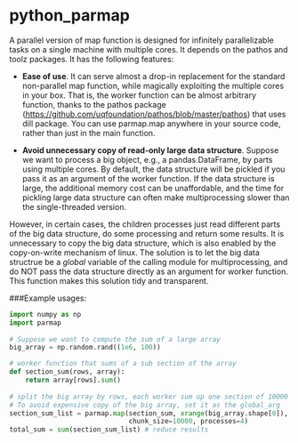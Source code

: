 python_parmap
=============

A parallel version of map function is designed for infinitely parallelizable tasks on a single machine with multiple cores. It depends on the pathos and toolz packages.
    It has the following features:
 
 +  **Ease of use**. It can serve almost a drop-in replacement for the standard non-parallel map function, while magically exploiting the multiple cores in your box. That is, the worker function can be almost arbitrary function, thanks to the pathos package (https://github.com/uqfoundation/pathos/blob/master/pathos) that uses dill package. You can use parmap.map anywhere in your source code, rather than just in the main  function.
 
 +   **Avoid unnecessary copy of read-only large data structure**. Suppose we want to process a big object, e.g., a pandas.DataFrame, by parts using multiple cores. By default, the data structure will be     pickled if you pass it as an argument of the worker function. If the data structure is large, the additional memory cost can be unaffordable, and the time for pickling large data structure can often make multiprocessing slower than the single-threaded version. 
 
 However, in certain cases, the children processes just read different parts of the big data structure, do some processing and return some results. It is unnecessary to copy the big data structure, which is also enabled by the copy-on-write mechanism of linux. The solution is to let the big data structrue be a *global* variable of the calling module for multiprocessing, and do NOT pass the data  structure directly as an argument for worker function. This function makes this solution tidy and transparent.
    
###Example usages:

```python
import numpy as np
import parmap
        
# Suppose we want to compute the sum of a large array
big_array = np.random.rand((1e6, 100))

# worker function that sums of a sub section of the array
def section_sum(rows, array):
    return array[rows].sum()
        
# split the big array by rows, each worker sum up one section of 10000 rows at a time
# To avoid expensive copy of the big array, set it as the global_arg
section_sum_list = parmap.map(section_sum, xrange(big_array.shape[0]), global_arg=big_array,
                              chunk_size=10000, processes=4)
total_sum = sum(section_sum_list) # reduce results
```
